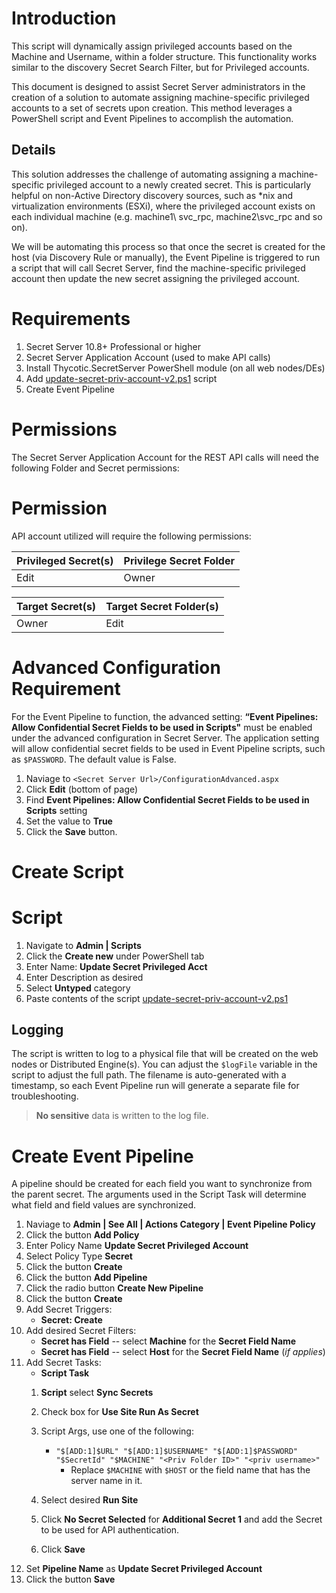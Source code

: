 # Introduction

This script will dynamically assign privileged accounts based on the Machine and Username, within a folder structure. This functionality works similar to the discovery Secret Search Filter, but for Privileged accounts.

This document is designed to assist Secret Server administrators in the creation of a solution to automate assigning machine-specific privileged accounts to a set of secrets upon creation. This method leverages a PowerShell script and Event Pipelines to accomplish the automation.

## Details

This solution addresses the challenge of automating assigning a machine-specific privileged account to a newly created secret. This is particularly helpful on non-Active Directory discovery sources, such as *nix and virtualization environments (ESXi), where the privileged account exists on each individual machine (e.g. machine1\ svc_rpc, machine2\svc_rpc and so on).

We will be automating this process so that once the secret is created for the host (via Discovery Rule or manually), the Event Pipeline is triggered to run a script that will call Secret Server, find the machine-specific privileged account then update the new secret assigning the privileged account.

# Requirements

1. Secret Server 10.8+ Professional or higher
1. Secret Server Application Account (used to make API calls)
1. Install Thycotic.SecretServer PowerShell module (on all web nodes/DEs)
1. Add [update-secret-priv-account-v2.ps1](update-secret-priv-account-v2.ps1) script
1. Create Event Pipeline

# Permissions

The Secret Server Application Account for the REST API calls will need the following Folder and Secret permissions:

# Permission

API account utilized will require the following permissions:

| Privileged Secret(s) | Privilege Secret Folder |
| ---------------- | --------------- |
| Edit | Owner |

| Target Secret(s) | Target Secret Folder(s) |
| ---------------- | --------------- |
| Owner | Edit |

# Advanced Configuration Requirement

For the Event Pipeline to function, the advanced setting: **“Event Pipelines: Allow Confidential Secret Fields to be used in Scripts"** must be enabled under the advanced configuration in Secret Server. The application setting will allow confidential secret fields to be used in Event Pipeline scripts, such as `$PASSWORD`. The default value is False.

1. Naviage to `<Secret Server Url>/ConfigurationAdvanced.aspx`
1. Click **Edit** (bottom of page)
1. Find **Event Pipelines: Allow Confidential Secret Fields to be used in Scripts** setting
1. Set the value to **True**
1. Click the **Save** button.

# Create Script

# Script

1. Navigate to **Admin | Scripts**
1. Click the **Create new** under PowerShell tab
1. Enter Name: **Update Secret Privileged Acct**
1. Enter Description as desired
1. Select **Untyped** category
1. Paste contents of the script [update-secret-priv-account-v2.ps1](update-secret-priv-account-v2.ps1)

## Logging

The script is written to log to a physical file that will be created on the web nodes or Distributed Engine(s). You can adjust the `$logFile` variable in the script to adjust the full path. The filename is auto-generated with a timestamp, so each Event Pipeline run will generate a separate file for troubleshooting.

> **No sensitive** data is written to the log file.

# Create Event Pipeline

A pipeline should be created for each field you want to synchronize from the parent secret. The arguments used in the Script Task will determine what field and field values are synchronized.

1. Naviage to **Admin | See All | Actions Category | Event Pipeline Policy**
1. Click the button **Add Policy**
1. Enter Policy Name **Update Secret Privileged Account**
1. Select Policy Type **Secret**
1. Click the button **Create**
1. Click the button **Add Pipeline**
1. Click the radio button **Create New Pipeline**
1. Click the button **Create**
1. Add Secret Triggers:
    - **Secret: Create**
1. Add desired Secret Filters:
    - **Secret has Field** -- select **Machine** for the **Secret Field Name**
    - **Secret has Field** -- select **Host** for the **Secret Field Name** (_if applies_)
1. Add Secret Tasks:
    - **Script Task**
    1. **Script** select **Sync Secrets**
    1. Check box for **Use Site Run As Secret**
    1. Script Args, use one of the following:

        - `"$[ADD:1]$URL" "$[ADD:1]$USERNAME" "$[ADD:1]$PASSWORD" "$SecretId" "$MACHINE" "<Priv Folder ID>" "<priv username>"`
            - Replace `$MACHINE` with `$HOST` or the field name that has the server name in it.
    1. Select desired **Run Site**
    1. Click **No Secret Selected** for **Additional Secret 1** and add the Secret to be used for API authentication.
    1. Click **Save**
1. Set **Pipeline Name** as **Update Secret Privileged Account**
1. Click the button **Save**

